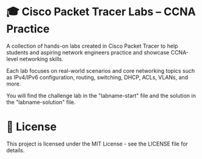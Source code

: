 # 🎓 Cisco Packet Tracer Labs – CCNA Practice

A collection of hands-on labs created in Cisco Packet Tracer to help students and aspiring network engineers practice and showcase CCNA-level networking skills.

Each lab focuses on real-world scenarios and core networking topics such as IPv4/IPv6 configuration, routing, switching, DHCP, ACLs, VLANs, and more.

You will find the challenge lab in the "labname-start" file and the solution in the "labname-solution" file.

# 📜 License

This project is licensed under the MIT License - see the LICENSE file for details.
